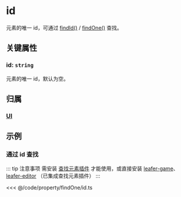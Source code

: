 # id

元素的唯一 id，可通过 [findId()](/reference/property/findOne.md) / [findOne()](/reference/property/findOne.md) 查找。

## 关键属性

### id: `string`

元素的唯一 id，默认为空。

## 归属

### [UI](/reference/display/UI.md)

## 示例

### 通过 id 查找

::: tip 注意事项
需安装 [查找元素插件](/plugin/in/find/index.md) 才能使用，或直接安装 [leafer-game](/guide/install/game/start.md)、 [leafer-editor](/guide/install/editor/start.md) （已集成查找元素插件）
:::

<<< @/code/property/findOne/id.ts
